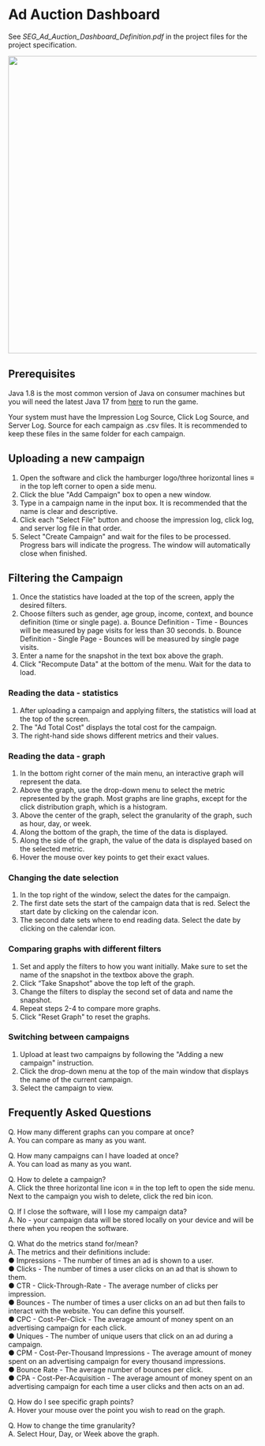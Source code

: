 # Ad Auction Dashboard
See *SEG_Ad_Auction_Dashboard_Definition.pdf* in the project files for the project specification.

<img src="https://github.com/karlie-crypto/UniversityCoursework/blob/master/COMP2211/screenshot.png?raw=true" align="center" width="779" height="602">

## Prerequisites

Java 1.8 is the most common version of Java on consumer machines but you will need the latest Java 17 from [here](https://download.oracle.com/java/17/archive/jdk-17.0.3_windows-x64_bin.exe) to run the game.

Your system must have the Impression Log Source, Click Log Source, and Server Log.  Source for each campaign as .csv files. It is recommended to keep these files in the same folder for each campaign.

## Uploading a new campaign

1. Open the software and click the hamburger logo/three horizontal lines ≡ in the top left corner to open a side menu.
2. Click the blue "Add Campaign" box to open a new window.
3. Type in a campaign name in the input box. It is recommended that the name is clear and descriptive.
4. Click each "Select File" button and choose the impression log, click log, and server log file in that order.
5. Select "Create Campaign" and wait for the files to be processed. Progress bars will indicate the progress. The window will
    automatically close when finished.

## Filtering the Campaign

1. Once the statistics have loaded at the top of the screen, apply the desired filters.
2. Choose filters such as gender, age group, income, context, and bounce definition (time or single page).
    a. Bounce Definition - Time - Bounces will be measured by page visits for less than 30 seconds.
    b. Bounce Definition - Single Page - Bounces will be measured by single page visits.
3. Enter a name for the snapshot in the text box above the graph.
4. Click "Recompute Data" at the bottom of the menu. Wait for the data to load.


### Reading the data - statistics

1. After uploading a campaign and applying filters, the statistics will load at the top of the screen.
2. The "Ad Total Cost" displays the total cost for the campaign.
3. The right-hand side shows different metrics and their values.

### Reading the data - graph

1. In the bottom right corner of the main menu, an interactive graph will represent the data.
2. Above the graph, use the drop-down menu to select the metric represented by the graph. Most graphs are line graphs,
    except for the click distribution graph, which is a histogram.
3. Above the center of the graph, select the granularity of the graph, such as hour, day, or week.
4. Along the bottom of the graph, the time of the data is displayed.
5. Along the side of the graph, the value of the data is displayed based on the selected metric.
6. Hover the mouse over key points to get their exact values.

### Changing the date selection

1. In the top right of the window, select the dates for the campaign.
2. The first date sets the start of the campaign data that is red. Select the start date by clicking on the calendar icon.
3. The second date sets where to end reading data. Select the date by clicking on the calendar icon.

### Comparing graphs with different filters

1. Set and apply the filters to how you want initially. Make sure to set the name of the snapshot in the textbox above the
    graph.
2. Click “Take Snapshot” above the top left of the graph.
3. Change the filters to display the second set of data and name the snapshot.
4. Repeat steps 2-4 to compare more graphs.
5. Click "Reset Graph" to reset the graphs.


### Switching between campaigns

1. Upload at least two campaigns by following the "Adding a new campaign" instruction.
2. Click the drop-down menu at the top of the main window that displays the name of the current campaign.
3. Select the campaign to view.

## Frequently Asked Questions

Q. How many different graphs can you compare at once?<br>
A. You can compare as many as you want.

Q. How many campaigns can I have loaded at once?<br>
A. You can load as many as you want.

Q. How to delete a campaign?<br>
A. Click the three horizontal line icon ≡ in the top left to open the side menu. Next to the campaign you wish to delete, click the red
bin icon.

Q. If I close the software, will I lose my campaign data?<br>
A. No - your campaign data will be stored locally on your device and will be there when you reopen the software.

Q. What do the metrics stand for/mean?<br>
A. The metrics and their definitions include:<br>
● Impressions - The number of times an ad is shown to a user.<br>
● Clicks - The number of times a user clicks on an ad that is shown to them.<br>
● CTR - Click-Through-Rate - The average number of clicks per impression.<br>
● Bounces - The number of times a user clicks on an ad but then fails to interact with the website. You can define
this yourself.<br>
● CPC - Cost-Per-Click - The average amount of money spent on an advertising campaign for each click.<br>
● Uniques - The number of unique users that click on an ad during a campaign.<br>
● CPM - Cost-Per-Thousand Impressions - The average amount of money spent on an advertising campaign for
every thousand impressions.<br>
● Bounce Rate - The average number of bounces per click.<br>
● CPA - Cost-Per-Acquisition - The average amount of money spent on an advertising campaign for each time a
user clicks and then acts on an ad.

Q. How do I see specific graph points?<br>
A. Hover your mouse over the point you wish to read on the graph.

Q. How to change the time granularity?<br>
A. Select Hour, Day, or Week above the graph.


